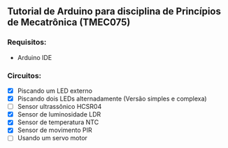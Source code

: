 ## Tutorial de Arduino para disciplina de Princípios de Mecatrônica (TMEC075)

### Requisitos:
*   Arduino IDE

### Circuitos:
- [x] Piscando um LED externo
- [x] Piscando dois LEDs alternadamente (Versão simples e complexa)
- [ ] Sensor ultrassônico HCSR04
- [x] Sensor de luminosidade LDR
- [x] Sensor de temperatura NTC
- [x] Sensor de movimento PIR
- [ ] Usando um servo motor